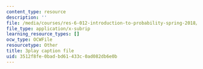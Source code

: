 ```yaml
---
content_type: resource
description: ''
file: /media/courses/res-6-012-introduction-to-probability-spring-2018/3512f8fe0badbd61433c0ad082db6e0b_yvHu34mEXzk.srt
file_type: application/x-subrip
learning_resource_types: []
ocw_type: OCWFile
resourcetype: Other
title: 3play caption file
uid: 3512f8fe-0bad-bd61-433c-0ad082db6e0b
---
```

